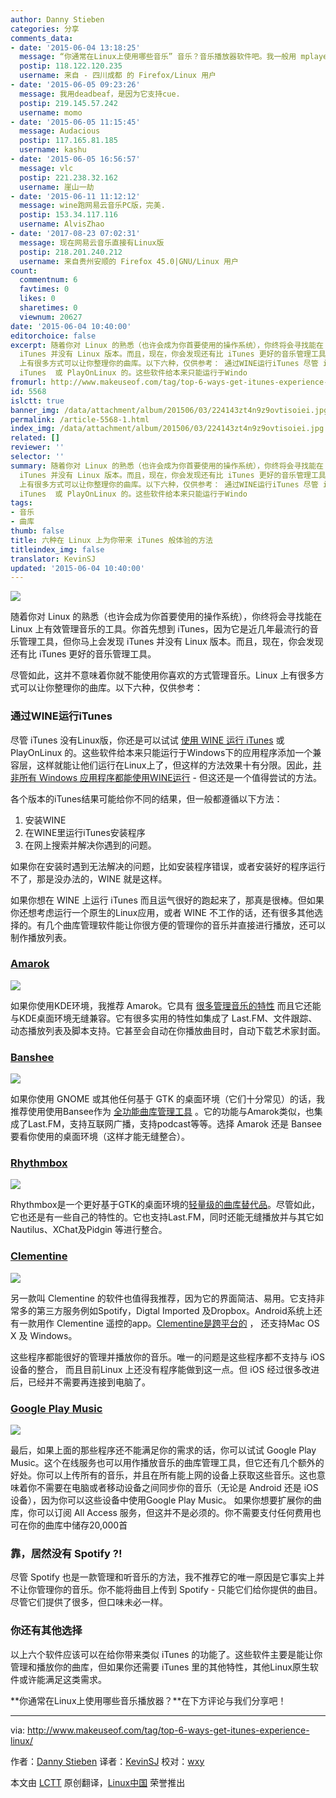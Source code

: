 ```yaml
---
author: Danny Stieben
categories: 分享
comments_data:
- date: '2015-06-04 13:18:25'
  message: “你通常在Linux上使用哪些音乐” 音乐？音乐播放器软件吧。我一般用 mplayer。
  postip: 118.122.120.235
  username: 来自 - 四川成都 的 Firefox/Linux 用户
- date: '2015-06-05 09:23:26'
  message: 我用deadbeaf，是因为它支持cue.
  postip: 219.145.57.242
  username: momo
- date: '2015-06-05 11:15:45'
  message: Audacious
  postip: 117.165.81.185
  username: kashu
- date: '2015-06-05 16:56:57'
  message: vlc
  postip: 221.238.32.162
  username: 崖山一劫
- date: '2015-06-11 11:12:12'
  message: wine跑网易云音乐PC版，完美.
  postip: 153.34.117.116
  username: AlvisZhao
- date: '2017-08-23 07:02:31'
  message: 现在网易云音乐直接有Linux版
  postip: 218.201.240.212
  username: 来自贵州安顺的 Firefox 45.0|GNU/Linux 用户
count:
  commentnum: 6
  favtimes: 0
  likes: 0
  sharetimes: 0
  viewnum: 20627
date: '2015-06-04 10:40:00'
editorchoice: false
excerpt: 随着你对 Linux 的熟悉（也许会成为你首要使用的操作系统），你终将会寻找能在 Linux 上有效管理音乐的工具。你首先想到 iTunes，因为它是近几年最流行的音乐管理工具，但你马上会发现
  iTunes 并没有 Linux 版本。而且，现在，你会发现还有比 iTunes 更好的音乐管理工具。 尽管如此，这并不意味着你就不能使用你喜欢的方式管理音乐。Linux
  上有很多方式可以让你整理你的曲库。以下六种，仅供参考： 通过WINE运行iTunes 尽管 iTunes 没有Linux版，你还是可以试试 使用 WINE 运行
  iTunes  或 PlayOnLinux 的。这些软件给本来只能运行于Windo
fromurl: http://www.makeuseof.com/tag/top-6-ways-get-itunes-experience-linux/
id: 5568
islctt: true
banner_img: /data/attachment/album/201506/03/224143zt4n9z9ovtisoiei.jpg
permalink: /article-5568-1.html
index_img: /data/attachment/album/201506/03/224143zt4n9z9ovtisoiei.jpg.thumb.jpg
related: []
reviewer: ''
selector: ''
summary: 随着你对 Linux 的熟悉（也许会成为你首要使用的操作系统），你终将会寻找能在 Linux 上有效管理音乐的工具。你首先想到 iTunes，因为它是近几年最流行的音乐管理工具，但你马上会发现
  iTunes 并没有 Linux 版本。而且，现在，你会发现还有比 iTunes 更好的音乐管理工具。 尽管如此，这并不意味着你就不能使用你喜欢的方式管理音乐。Linux
  上有很多方式可以让你整理你的曲库。以下六种，仅供参考： 通过WINE运行iTunes 尽管 iTunes 没有Linux版，你还是可以试试 使用 WINE 运行
  iTunes  或 PlayOnLinux 的。这些软件给本来只能运行于Windo
tags:
- 音乐
- 曲库
thumb: false
title: 六种在 Linux 上为你带来 iTunes 般体验的方法
titleindex_img: false
translator: KevinSJ
updated: '2015-06-04 10:40:00'
---
```


![](/data/attachment/album/201506/03/224143zt4n9z9ovtisoiei.jpg)


随着你对 Linux 的熟悉（也许会成为你首要使用的操作系统），你终将会寻找能在 Linux 上有效管理音乐的工具。你首先想到 iTunes，因为它是近几年最流行的音乐管理工具，但你马上会发现 iTunes 并没有 Linux 版本。而且，现在，你会发现还有比 iTunes 更好的音乐管理工具。


尽管如此，这并不意味着你就不能使用你喜欢的方式管理音乐。Linux 上有很多方式可以让你整理你的曲库。以下六种，仅供参考：


### 通过WINE运行iTunes


尽管 iTunes 没有Linux版，你还是可以试试 [使用 WINE 运行 iTunes](http://www.makeuseof.com/tag/how-about-some-wine-with-your-linux/)  或 PlayOnLinux 的。这些软件给本来只能运行于Windows下的应用程序添加一个兼容层，这样就能让他们运行在Linux上了，但这样的方法效果十有分限。因此，[并非所有 Ｗindows 应用程序都能使用WINE运行](http://www.makeuseof.com/answers/does-wine-runs-all-windows-apps/) - 但这还是一个值得尝试的方法。


各个版本的iTunes结果可能给你不同的结果，但一般都遵循以下方法：


1. 安装WINE
2. 在WINE里运行iTunes安装程序
3. 在网上搜索并解决你遇到的问题。


如果你在安装时遇到无法解决的问题，比如安装程序错误，或者安装好的程序运行不了，那是没办法的，WINE 就是这样。


如果你想在 WINE 上运行 iTunes 而且运气很好的跑起来了，那真是很棒。但如果你还想考虑运行一个原生的Linux应用，或者 WINE 不工作的话，还有很多其他选择的。有几个曲库管理软件能让你很方便的管理你的音乐并直接进行播放，还可以制作播放列表。


### [Amarok](https://amarok.kde.org/)


![](/data/attachment/album/201506/03/224144ndfrzwz39n39npjt.jpg)


如果你使用KDE环境，我推荐 Amarok。它具有 [很多管理音乐的特性](http://www.makeuseof.com/tag/control-music-amarok-linux/) 而且它还能与KDE桌面环境无缝兼容。它有很多实用的特性如集成了 Last.FM、文件跟踪、动态播放列表及脚本支持。它甚至会自动在你播放曲目时，自动下载艺术家封面。


### [Banshee](http://banshee.fm/)


![](/data/attachment/album/201506/03/224145xxe0e0yx3pxv3yet.jpg)


如果你使用 GNOME 或其他任何基于 GTK 的桌面环境（它们十分常见）的话，我推荐使用使用Bansee作为 [全功能曲库管理工具](http://www.makeuseof.com/tag/banshee-20-comprehensive-media-player-streamer-podcast-tool-linux/) 。它的功能与Amarok类似，也集成了Last.FM，支持互联网广播，支持podcast等等。选择 Amarok 还是 Bansee 要看你使用的桌面环境（这样才能无缝整合）。


### [Rhythmbox](https://wiki.gnome.org/Apps/Rhythmbox)


![](/data/attachment/album/201506/03/224145abddugdyba2pagyt.jpg)


Rhythmbox是一个更好基于GTK的桌面环境的[轻量级的曲库替代品](http://www.makeuseof.com/tag/play-manage-music-collection-rhythmbox-linux/)。尽管如此，它也还是有一些自己的特性的。它也支持Last.FM，同时还能无缝播放并与其它如 Nautilus、XChat及Pidgin 等进行整合。


### [Clementine](https://www.clementine-player.org/)


![](/data/attachment/album/201506/03/224146q9gg9pg2209r4088.jpg)


另一款叫 Clementine 的软件也值得我推荐，因为它的界面简洁、易用。它支持非常多的第三方服务例如Spotify，Digtal Imported 及Dropbox。Android系统上还有一款用作 Clementine 遥控的app。[Clementine是跨平台的](http://www.makeuseof.com/tag/need-a-lightweight-music-player-without-sacrificing-features-clementine-cross-platform/) ， 还支持Mac OS X 及 Windows。


这些程序都能很好的管理并播放你的音乐。唯一的问题是这些程序都不支持与 iOS 设备的整合， 而且目前Linux 上还没有程序能做到这一点。但 iOS 经过很多改进后，已经并不需要再连接到电脑了。


### [Google Play Music](http://music.google.com/)


![](/data/attachment/album/201506/03/224148j882xiznczncrgvo.jpg)


最后，如果上面的那些程序还不能满足你的需求的话，你可以试试 Google Play Music。这个在线服务也可以用作播放音乐的曲库管理工具，但它还有几个额外的好处。你可以上传所有的音乐，并且在所有能上网的设备上获取这些音乐。这也意味着你不需要在电脑或者移动设备之间同步你的音乐（无论是 Android 还是 iOS 设备），因为你可以这些设备中使用Google Play Music。 如果你想要扩展你的曲库，你可以订阅 All Access 服务，但这并不是必须的。你不需要支付任何费用也可在你的曲库中储存20,000首


### 靠，居然没有 Spotify ?!


尽管 Spotify 也是一款管理和听音乐的方法，我不推荐它的唯一原因是它事实上并不让你管理你的音乐。你不能将曲目上传到 Spotify - 只能它们给你提供的曲目。尽管它们提供了很多，但口味未必一样。


### 你还有其他选择


以上六个软件应该可以在给你带来类似 iTunes 的功能了。这些软件主要是能让你管理和播放你的曲库，但如果你还需要 iTunes 里的其他特性，其他Linux原生软件或许能满足这类需求。


**你通常在Linux上使用哪些音乐播放器？**在下方评论与我们分享吧！




---


via: <http://www.makeuseof.com/tag/top-6-ways-get-itunes-experience-linux/>


作者：[Danny Stieben](http://www.makeuseof.com/tag/author/danny/) 译者：[KevinSJ](https://github.com/KevinSJ) 校对：[wxy](https://github.com/wxy)


本文由 [LCTT](https://github.com/LCTT/TranslateProject) 原创翻译，[Linux中国](http://linux.cn/) 荣誉推出